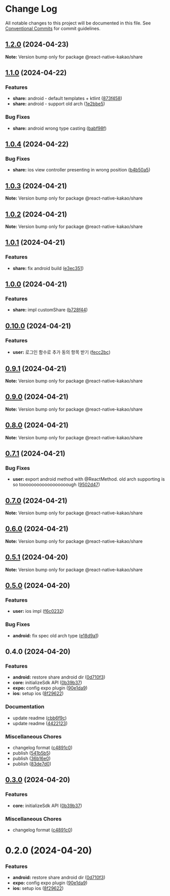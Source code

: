 # Change Log

All notable changes to this project will be documented in this file.
See [Conventional Commits](https://conventionalcommits.org) for commit guidelines.

## [1.2.0](https://github.com/mj-studio-library/react-native-kakao/compare/v1.1.0...v1.2.0) (2024-04-23)

**Note:** Version bump only for package @react-native-kakao/share

## [1.1.0](https://github.com/mj-studio-library/react-native-kakao/compare/v1.0.4...v1.1.0) (2024-04-22)

### Features

* **share:** android - default templates + ktlint ([873f458](https://github.com/mj-studio-library/react-native-kakao/commit/873f458e5db1f920163729d7cbd21f4d23bbc14b))
* **share:** android - support old arch ([1e2bbe5](https://github.com/mj-studio-library/react-native-kakao/commit/1e2bbe531f410d25763b08bea57d9eae40894adb))

### Bug Fixes

* **share:** android wrong type casting ([babf98f](https://github.com/mj-studio-library/react-native-kakao/commit/babf98f9330726a0ed08285aa1544aa9849c34a9))

## [1.0.4](https://github.com/mj-studio-library/react-native-kakao/compare/v1.0.3...v1.0.4) (2024-04-22)

### Bug Fixes

* **share:** ios view controller presenting in wrong position ([b4b50a5](https://github.com/mj-studio-library/react-native-kakao/commit/b4b50a5359cb619a7bd81b48eee04f7f9a45e171))

## [1.0.3](https://github.com/mj-studio-library/react-native-kakao/compare/v1.0.2...v1.0.3) (2024-04-21)

**Note:** Version bump only for package @react-native-kakao/share

## [1.0.2](https://github.com/mj-studio-library/react-native-kakao/compare/v1.0.1...v1.0.2) (2024-04-21)

**Note:** Version bump only for package @react-native-kakao/share

## [1.0.1](https://github.com/mj-studio-library/react-native-kakao/compare/v1.0.0...v1.0.1) (2024-04-21)

### Features

* **share:** fix android build ([e3ec351](https://github.com/mj-studio-library/react-native-kakao/commit/e3ec35102c2e442e8729f2ac8d51f8b7d5be77af))

## [1.0.0](https://github.com/mj-studio-library/react-native-kakao/compare/v0.10.0...v1.0.0) (2024-04-21)

### Features

* **share:** impl customShare ([b728f44](https://github.com/mj-studio-library/react-native-kakao/commit/b728f441023eda0cdf22f26e8b77e79d3d77ad75))

## [0.10.0](https://github.com/mj-studio-library/react-native-kakao/compare/v0.9.1...v0.10.0) (2024-04-21)

### Features

* **user:** 로그인 함수로 추가 동의 항목 받기 ([fecc2bc](https://github.com/mj-studio-library/react-native-kakao/commit/fecc2bc103504496ca9e9d90c471e421b9ae654b))

## [0.9.1](https://github.com/mj-studio-library/react-native-kakao/compare/v0.9.0...v0.9.1) (2024-04-21)

**Note:** Version bump only for package @react-native-kakao/share

## [0.9.0](https://github.com/mj-studio-library/react-native-kakao/compare/v0.7.1...v0.9.0) (2024-04-21)

**Note:** Version bump only for package @react-native-kakao/share

## [0.8.0](https://github.com/mj-studio-library/react-native-kakao/compare/v0.7.1...v0.8.0) (2024-04-21)

**Note:** Version bump only for package @react-native-kakao/share

## [0.7.1](https://github.com/mj-studio-library/react-native-kakao/compare/v0.7.0...v0.7.1) (2024-04-21)

### Bug Fixes

- **user:** export android method with @ReactMethod. old arch supporting is so toooooooooooooooooough ([9502d47](https://github.com/mj-studio-library/react-native-kakao/commit/9502d47de7193f0533ba04590e18a7b2da2eb4c0))

## [0.7.0](https://github.com/mj-studio-library/react-native-kakao/compare/v0.6.0...v0.7.0) (2024-04-21)

**Note:** Version bump only for package @react-native-kakao/share

## [0.6.0](https://github.com/mj-studio-library/react-native-kakao/compare/v0.5.1...v0.6.0) (2024-04-21)

**Note:** Version bump only for package @react-native-kakao/share

## [0.5.1](https://github.com/mj-studio-library/react-native-kakao/compare/v0.5.0...v0.5.1) (2024-04-20)

**Note:** Version bump only for package @react-native-kakao/share

## [0.5.0](https://github.com/mj-studio-library/react-native-kakao/compare/v0.4.0...v0.5.0) (2024-04-20)

### Features

- **user:** ios impl ([f6c0232](https://github.com/mj-studio-library/react-native-kakao/commit/f6c0232da9c60c589b3fdca3648dc56a2e960271))

### Bug Fixes

- **android:** fix spec old arch type ([e18d9a1](https://github.com/mj-studio-library/react-native-kakao/commit/e18d9a15fd7c59f1265b443955a3f2ecb55aa402))

## 0.4.0 (2024-04-20)

### Features

- **android:** restore share android dir ([0d710f3](https://github.com/mj-studio-library/react-native-kakao/commit/0d710f309b12dcb51def08549996d7aa464d9e02))
- **core:** initializeSdk API ([0b39b37](https://github.com/mj-studio-library/react-native-kakao/commit/0b39b3738a252e844322634217875a527c402e5f))
- **expo:** config expo plugin ([90e1da9](https://github.com/mj-studio-library/react-native-kakao/commit/90e1da9ae9506cc7e727851e8af1fd8259627ea0))
- **ios:** setup ios ([8f29622](https://github.com/mj-studio-library/react-native-kakao/commit/8f2962235ba8c10678293c8787e52a0557aefe5c))

### Documentation

- update readme ([cbb6f9c](https://github.com/mj-studio-library/react-native-kakao/commit/cbb6f9c2b33b01bcc4dc2e741580784352c6fb95))
- update readme ([4422123](https://github.com/mj-studio-library/react-native-kakao/commit/442212375983f90b077631572b90d27c0e5b3136))

### Miscellaneous Chores

- changelog format ([c4891c0](https://github.com/mj-studio-library/react-native-kakao/commit/c4891c0c192f296de7095a3cffeff25a4568a0ec))
- publish ([541b5b5](https://github.com/mj-studio-library/react-native-kakao/commit/541b5b5a7387de4e2ee01173688680f920aed83d))
- publish ([36b16e0](https://github.com/mj-studio-library/react-native-kakao/commit/36b16e0ebbd4b107e6f91b230bf75f9bb1ac3637))
- publish ([83de7d0](https://github.com/mj-studio-library/react-native-kakao/commit/83de7d0f888da6767c066fd3a5cfcc01a4e5827f))

## [0.3.0](https://github.com/mj-studio-library/react-native-kakao/compare/@react-native-kakao/share@0.2.0...@react-native-kakao/share@0.3.0) (2024-04-20)

### Features

- **core:** initializeSdk API ([0b39b37](https://github.com/mj-studio-library/react-native-kakao/commit/0b39b3738a252e844322634217875a527c402e5f))

### Miscellaneous Chores

- changelog format ([c4891c0](https://github.com/mj-studio-library/react-native-kakao/commit/c4891c0c192f296de7095a3cffeff25a4568a0ec))

# 0.2.0 (2024-04-20)

### Features

- **android:** restore share android dir ([0d710f3](https://github.com/mj-studio-library/react-native-kakao/commit/0d710f309b12dcb51def08549996d7aa464d9e02))
- **expo:** config expo plugin ([90e1da9](https://github.com/mj-studio-library/react-native-kakao/commit/90e1da9ae9506cc7e727851e8af1fd8259627ea0))
- **ios:** setup ios ([8f29622](https://github.com/mj-studio-library/react-native-kakao/commit/8f2962235ba8c10678293c8787e52a0557aefe5c))
